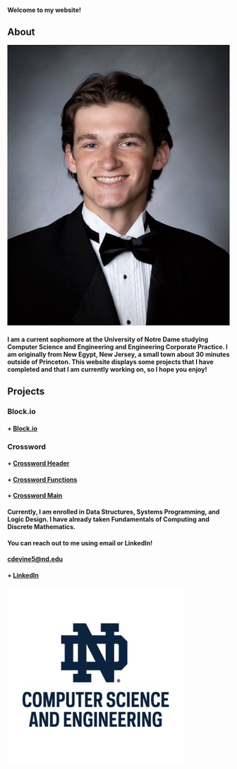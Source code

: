 
#### Welcome to my website!


## About
![Image](portrait2.png)
#### I am a current sophomore at the University of Notre Dame studying Computer Science and Engineering and Engineering Corporate Practice. I am originally from New Egypt, New Jersey, a small town about 30 minutes outside of Princeton. This website displays some projects that I have completed and that I am currently working on, so I hope you enjoy!

## Projects

### Block.io
#### + [Block.io](project.c)

### Crossword
#### + [Crossword Header](crossfunc.h)
#### + [Crossword Functions](crossfunc.c)
#### + [Crossword Main](crossword.c)



#### Currently, I am enrolled in Data Structures, Systems Programming, and Logic Design. I have already taken Fundamentals of Computing and Discrete Mathematics.
#### You can reach out to me using email or LinkedIn!
#### cdevine5@nd.edu
#### + [LinkedIn](https://www.linkedin.com/in/charles-devine3/)

![Notre Dame CSE](44iQpsKe_400x400.jpg)
